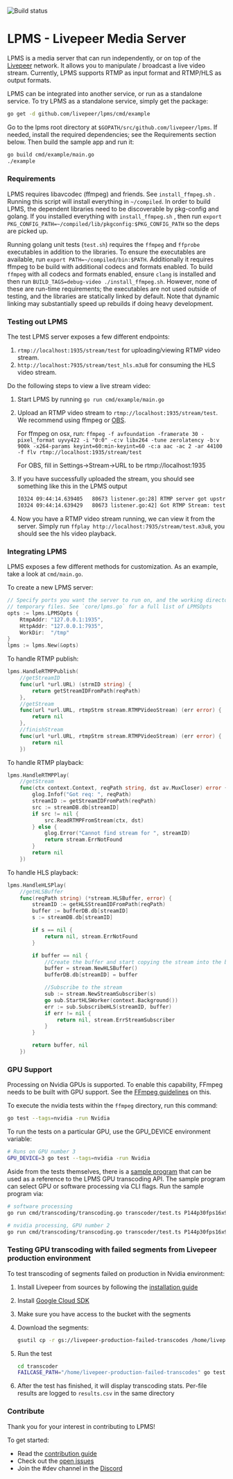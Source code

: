 ![Build status](https://github.com/livepeer/lpms/actions/workflows/linux.yml/badge.svg?branch=master)

# LPMS - Livepeer Media Server

LPMS is a media server that can run independently, or on top of the [Livepeer](https://livepeer.org)
network. It allows you to manipulate / broadcast a live video stream. Currently, LPMS supports RTMP
as input format and RTMP/HLS as output formats.

LPMS can be integrated into another service, or run as a standalone service. To try LPMS as a
standalone service, simply get the package:

```sh
go get -d github.com/livepeer/lpms/cmd/example
```

Go to the lpms root directory at `$GOPATH/src/github.com/livepeer/lpms`. If needed, install the required dependencies; see the Requirements section below. Then build the sample app and run it:

```sh
go build cmd/example/main.go
./example
```

### Requirements

LPMS requires libavcodec (ffmpeg) and friends. See `install_ffmpeg.sh` . Running this script will install everything in `~/compiled`. In order to build LPMS, the dependent libraries need to be discoverable by pkg-config and golang. If you installed everything with `install_ffmpeg.sh` , then run `export PKG_CONFIG_PATH=~/compiled/lib/pkgconfig:$PKG_CONFIG_PATH` so the deps are picked up.

Running golang unit tests (`test.sh`) requires the `ffmpeg` and `ffprobe` executables in addition to the libraries. To ensure the executables are available, run `export PATH=~/compiled/bin:$PATH`. Additionally it requires ffmpeg to be build with additional codecs and formats enabled. To build `ffmpeg` with all codecs and formats enabled, ensure `clang` is installed and then run `BUILD_TAGS=debug-video ./install_ffmpeg.sh`. However, none of these are run-time requirements; the executables are not used outside of testing, and the libraries are statically linked by default. Note that dynamic linking may substantially speed up rebuilds if doing heavy development.

### Testing out LPMS

The test LPMS server exposes a few different endpoints:

1. `rtmp://localhost:1935/stream/test` for uploading/viewing RTMP video stream.
2. `http://localhost:7935/stream/test_hls.m3u8` for consuming the HLS video stream.

Do the following steps to view a live stream video:

1. Start LPMS by running `go run cmd/example/main.go`
2. Upload an RTMP video stream to `rtmp://localhost:1935/stream/test`. We recommend using ffmpeg or [OBS](https://obsproject.com/download).

   For ffmpeg on osx, run: `ffmpeg -f avfoundation -framerate 30 -pixel_format uyvy422 -i "0:0" -c:v libx264 -tune zerolatency -b:v 900k -x264-params keyint=60:min-keyint=60 -c:a aac -ac 2 -ar 44100 -f flv rtmp://localhost:1935/stream/test`

   For OBS, fill in Settings->Stream->URL to be rtmp://localhost:1935

3. If you have successfully uploaded the stream, you should see something like this in the LPMS output

   ```bash
   I0324 09:44:14.639405   80673 listener.go:28] RTMP server got upstream
   I0324 09:44:14.639429   80673 listener.go:42] Got RTMP Stream: test
   ```

4. Now you have a RTMP video stream running, we can view it from the server. Simply run `ffplay http://localhost:7935/stream/test.m3u8`, you should see the hls video playback.

### Integrating LPMS

LPMS exposes a few different methods for customization. As an example, take a look at `cmd/main.go`.

To create a new LPMS server:

```go
// Specify ports you want the server to run on, and the working directory for
// temporary files. See `core/lpms.go` for a full list of LPMSOpts
opts := lpms.LPMSOpts {
    RtmpAddr: "127.0.0.1:1935",
    HttpAddr: "127.0.0.1:7935",
    WorkDir:  "/tmp"
}
lpms := lpms.New(&opts)
```

To handle RTMP publish:

```go
lpms.HandleRTMPPublish(
	//getStreamID
	func(url *url.URL) (strmID string) {
		return getStreamIDFromPath(reqPath)
	},
	//getStream
	func(url *url.URL, rtmpStrm stream.RTMPVideoStream) (err error) {
		return nil
	},
	//finishStream
	func(url *url.URL, rtmpStrm stream.RTMPVideoStream) (err error) {
		return nil
	})
```

To handle RTMP playback:

```go
lpms.HandleRTMPPlay(
	//getStream
	func(ctx context.Context, reqPath string, dst av.MuxCloser) error {
		glog.Infof("Got req: ", reqPath)
		streamID := getStreamIDFromPath(reqPath)
		src := streamDB.db[streamID]
		if src != nil {
			src.ReadRTMPFromStream(ctx, dst)
		} else {
			glog.Error("Cannot find stream for ", streamID)
			return stream.ErrNotFound
		}
		return nil
	})
```

To handle HLS playback:

```go
lpms.HandleHLSPlay(
	//getHLSBuffer
	func(reqPath string) (*stream.HLSBuffer, error) {
		streamID := getHLSStreamIDFromPath(reqPath)
		buffer := bufferDB.db[streamID]
		s := streamDB.db[streamID]

		if s == nil {
			return nil, stream.ErrNotFound
		}

		if buffer == nil {
			//Create the buffer and start copying the stream into the buffer
			buffer = stream.NewHLSBuffer()
			bufferDB.db[streamID] = buffer

            //Subscribe to the stream
			sub := stream.NewStreamSubscriber(s)
			go sub.StartHLSWorker(context.Background())
			err := sub.SubscribeHLS(streamID, buffer)
			if err != nil {
				return nil, stream.ErrStreamSubscriber
			}
		}

		return buffer, nil
	})
```

### GPU Support

Processing on Nvidia GPUs is supported. To enable this capability, FFmpeg needs
to be built with GPU support. See the
[FFmpeg guidelines](https://trac.ffmpeg.org/wiki/HWAccelIntro#NVENCNVDEC) on
this.

To execute the nvidia tests within the `ffmpeg` directory, run this command:

```sh
go test --tags=nvidia -run Nvidia

```

To run the tests on a particular GPU, use the GPU_DEVICE environment variable:

```sh
# Runs on GPU number 3
GPU_DEVICE=3 go test --tags=nvidia -run Nvidia
```

Aside from the tests themselves, there is a
[sample program](https://github.com/livepeer/lpms/blob/master/cmd/transcoding/transcoding.go)
that can be used as a reference to the LPMS GPU transcoding API. The sample
program can select GPU or software processing via CLI flags. Run the sample
program via:

```sh
# software processing
go run cmd/transcoding/transcoding.go transcoder/test.ts P144p30fps16x9,P240p30fps16x9 sw

# nvidia processing, GPU number 2
go run cmd/transcoding/transcoding.go transcoder/test.ts P144p30fps16x9,P240p30fps16x9 nv 2
```

### Testing GPU transcoding with failed segments from Livepeer production environment

To test transcoding of segments failed on production in Nvidia environment:

1. Install Livepeer from sources by following the [installation guide](https://docs.livepeer.org/guides/orchestrating/install-go-livepeer#build-from-source)
2. Install [Google Cloud SDK](https://cloud.google.com/sdk/docs/install-sdk)
3. Make sure you have access to the bucket with the segments
4. Download the segments:

   ```sh
   gsutil cp -r gs://livepeer-production-failed-transcodes /home/livepeer-production-failed-transcodes
   ```

5. Run the test

   ```sh
   cd transcoder
   FAILCASE_PATH="/home/livepeer-production-failed-transcodes" go test --tags=nvidia -timeout 6h -run TestNvidia_CheckFailCase
   ```

6. After the test has finished, it will display transcoding stats. Per-file results are logged to `results.csv` in the same directory

### Contribute

Thank you for your interest in contributing to LPMS!

To get started:

- Read the [contribution guide](doc/contributing.md)
- Check out the [open issues](https://github.com/livepeer/lpms/issues)
- Join the #dev channel in the [Discord](https://discord.gg/livepeer)
